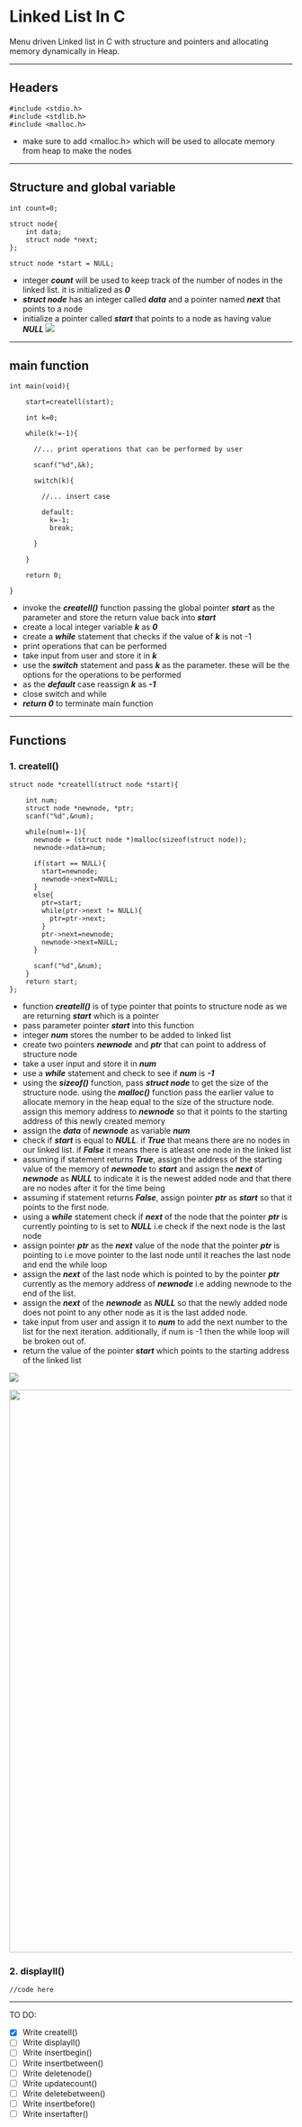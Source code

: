 # Linked List In C

Menu driven Linked list in C with structure and pointers and allocating memory dynamically in Heap.

---
## Headers
```
#include <stdio.h>
#include <stdlib.h>
#include <malloc.h>
```
- make sure to add <malloc.h> which will be used to allocate memory from heap to make the nodes

---
## Structure and global variable
```
int count=0;

struct node{
    int data;
    struct node *next;
};

struct node *start = NULL;
```
- integer ***count*** will be used to keep track of the number of nodes in the linked list. it is initialized as ***0***
- ***struct node*** has an integer called ***data*** and a pointer named ***next*** that points to a node
- initialize a pointer called ***start*** that points to a node as having value ***NULL***
![](resources/structnode2.png)
---

## main function
```
int main(void){

    start=createll(start);
    
    int k=0;
    
    while(k!=-1){
    
      //... print operations that can be performed by user
    
      scanf("%d",&k);
    
      switch(k){
      
        //... insert case
        
        default: 
          k=-1;
          break;
        
      }
      
    }
    
    return 0;
    
}
```
- invoke the ***createll()*** function passing the global pointer ***start*** as the parameter and store the return value back into ***start***
- create a local integer variable ***k*** as ***0*** 
- create a ***while*** statement that checks if the value of ***k*** is not -1
- print operations that can be performed
- take input from user and store it in ***k***
- use the ***switch*** statement and pass ***k*** as the parameter. these will be the options for the operations to be performed
- as the ***default*** case reassign ***k*** as ***-1***
- close switch and while
- ***return 0*** to terminate main function
---
## Functions
### 1. createll()
```
struct node *createll(struct node *start){

    int num;
    struct node *newnode, *ptr;
    scanf("%d",&num);
    
    while(num!=-1){
      newnode = (struct node *)malloc(sizeof(struct node));
      newnode->data=num;
      
      if(start == NULL){
        start=newnode;
        newnode->next=NULL;
      }
      else{
        ptr=start;
        while(ptr->next != NULL){
          ptr=ptr->next;
        }
        ptr->next=newnode;
        newnode->next=NULL;
      }
      
      scanf("%d",&num);
    }
    return start;
};
```
- function ***createll()*** is of type pointer that points to structure node as we are returning ***start*** which is a pointer
- pass parameter pointer ***start*** into this function
- integer ***num*** stores the number to be added to linked list
- create two pointers ***newnode*** and ***ptr*** that can point to address of structure node
- take a user input and store it in ***num***
- use a ***while*** statement and check to see if ***num*** is ***-1***
- using the ***sizeof()*** function, pass ***struct node*** to get the size of the structure node. using the ***malloc()*** function pass the earlier value to allocate memory in the heap equal to the size of the structure node. assign this memory address to ***newnode*** so that it points to the starting address of this newly created memory
- assign the ***data*** of ***newnode*** as variable ***num***
- check if ***start*** is equal to ***NULL***. if ***True*** that means there are no nodes in our linked list. if ***False*** it means there is atleast one node in the linked list
- assuming if statement returns ***True***, assign the address of the starting value of the memory of ***newnode*** to ***start*** and assign the ***next*** of ***newnode*** as ***NULL*** to indicate it is the newest added node and that there are no nodes after it for the time being
- assuming if statement returns ***False***, assign pointer ***ptr*** as ***start*** so that it points to the first node.
- using a ***while*** statement check if ***next*** of the node that the pointer ***ptr*** is currently pointing to is set to ***NULL*** i.e check if the next node is the last node
- assign pointer ***ptr*** as the ***next*** value of the node that the pointer ***ptr*** is pointing to i.e move pointer to the last node until it reaches the last node and end the while loop
- assign the ***next*** of the last node which is pointed to by the pointer ***ptr*** currently as the memory address of ***newnode*** i.e adding newnode to the end of the list.
- assign the ***next*** of the ***newnode*** as ***NULL*** so that the newly added node does not point to any other node as it is the last added node.
- take input from user and assign it to ***num*** to add the next number to the list for the next iteration. additionally, if num is -1 then the while loop will be broken out of.
- return the value of the pointer ***start*** which points to the starting address of the linked list

![](resources/createll.png)

<img src="resources/createllpt2.png" width=1000>

### 2. displayll()
```
//code here
```

---
TO DO:
- [x] Write createll()
- [ ] Write displayll()
- [ ] Write insertbegin()
- [ ] Write insertbetween()
- [ ] Write deletenode()
- [ ] Write updatecount()
- [ ] Write deletebetween()
- [ ] Write insertbefore()
- [ ] Write insertafter()
